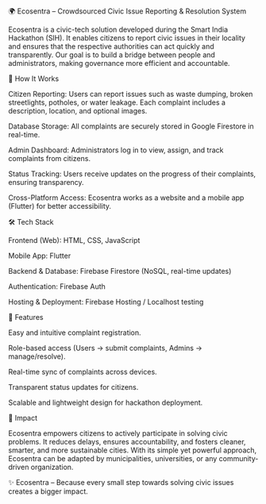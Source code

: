 🌍 Ecosentra – Crowdsourced Civic Issue Reporting & Resolution System

Ecosentra is a civic-tech solution developed during the Smart India Hackathon (SIH). It enables citizens to report civic issues in their locality and ensures that the respective authorities can act quickly and transparently. Our goal is to build a bridge between people and administrators, making governance more efficient and accountable.

🚀 How It Works

Citizen Reporting: Users can report issues such as waste dumping, broken streetlights, potholes, or water leakage. Each complaint includes a description, location, and optional images.

Database Storage: All complaints are securely stored in Google Firestore in real-time.

Admin Dashboard: Administrators log in to view, assign, and track complaints from citizens.

Status Tracking: Users receive updates on the progress of their complaints, ensuring transparency.

Cross-Platform Access: Ecosentra works as a website and a mobile app (Flutter) for better accessibility.

🛠️ Tech Stack

Frontend (Web): HTML, CSS, JavaScript

Mobile App: Flutter

Backend & Database: Firebase Firestore (NoSQL, real-time updates)

Authentication: Firebase Auth

Hosting & Deployment: Firebase Hosting / Localhost testing

🎯 Features

Easy and intuitive complaint registration.

Role-based access (Users → submit complaints, Admins → manage/resolve).

Real-time sync of complaints across devices.

Transparent status updates for citizens.

Scalable and lightweight design for hackathon deployment.

🌱 Impact

Ecosentra empowers citizens to actively participate in solving civic problems. It reduces delays, ensures accountability, and fosters cleaner, smarter, and more sustainable cities. With its simple yet powerful approach, Ecosentra can be adapted by municipalities, universities, or any community-driven organization.

✨ Ecosentra – Because every small step towards solving civic issues creates a bigger impact.
